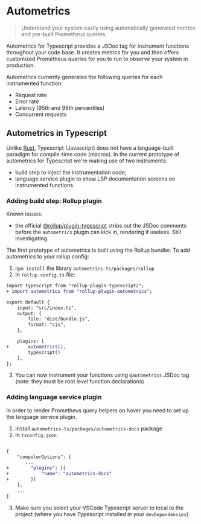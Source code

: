 # Autometrics
> Understand your system easily using automatically generated metrics and pre-built Prometheus queries.

Autometrics for Typescript provides a JSDoc tag for instrument functions throughout your code base.
It creates metrics for you and then offers customized Prometheus queries for you to run to observe your system in production.

Autometrics currently generates the following queries for each instrumented function:
- Request rate
- Error rate
- Latency (95th and 99th percentiles)
- Concurrent requests

## Autometrics in Typescript

Unlike [Rust](github.com/fiberplane/autometrics-rs), Typescript (Javascript) does not have a language-built paradigm for compile-time code (macros). In the current prototype of autometrics for Typescript we're making use of two instruments:
- build step to inject the instrumentation code;
- language service plugin to show LSP documentation screens on instrumented functions.

### Adding build step: Rollup plugin

Known issues:
- the official [@rollup/plugin-typescript](https://www.npmjs.com/package/@rollup/plugin-typescript) strips out the JSDoc comments before the `autometrics` plugin can kick in, rendering it useless. Still investigating.

The first prototype of autometrics is built using the Rollup bundler. To add autometrics to your rollup config:

1. `npm install` the library `autometrics-ts/packages/rollup`
2. In `rollup.config.ts` file:

```diff
import typescript from "rollup-plugin-typescript2";
+ import autometrics from "rollup-plugin-autometrics";

export default {
	input: "src/index.ts",
	output: {
		file: "dist/bundle.js",
		format: "cjs",
	},

	plugins: [
+		autometrics(), 
		typescript()
	],
};

```

3. You can now instrument your functions using `@autometrics` JSDoc tag (note: they must be root level function declarations)

### Adding language service plugin

In order to render Prometheus query helpers on hover you need to set up the language service plugin.

1. Install `autometrics-ts/packages/autometrics-docs` package
2. In `tsconfig.json`:

```diff

{
    "compilerOptions": {
       ...
+        "plugins": [{
+            "name": "autometrics-docs"
+        }]
    },
	...
}

```

3. Make sure you select your VSCode Typescript server to local to the project (where you have Typescript installed in your `devDependencies`)